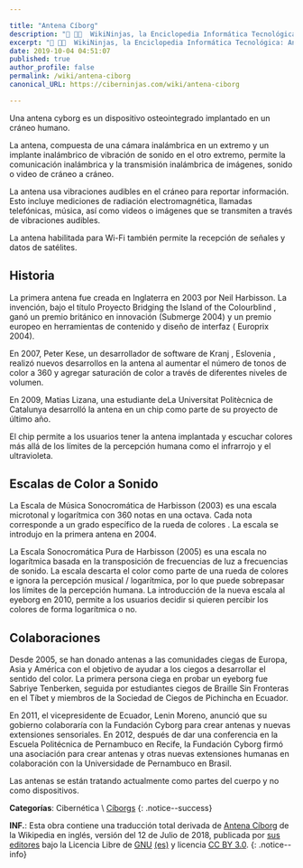 ```yaml
---

title: "Antena Cíborg"
description: "📖 👨‍💻  WikiNinjas, la Enciclopedia Informática Tecnológica: Antena Cíborg"
excerpt: "📖 👨‍💻  WikiNinjas, la Enciclopedia Informática Tecnológica: Antena Cíborg"
date: 2019-10-04 04:51:07
published: true
author_profile: false
permalink: /wiki/antena-ciborg
canonical_URL: https://ciberninjas.com/wiki/antena-ciborg

---
```


Una antena cyborg es un dispositivo osteointegrado implantado en un cráneo humano.

La antena, compuesta de una cámara inalámbrica en un extremo y un implante inalámbrico de vibración de sonido en el otro extremo, permite la comunicación inalámbrica y la transmisión inalámbrica de imágenes, sonido o video de cráneo a cráneo.

La antena usa vibraciones audibles en el cráneo para reportar información. Esto incluye mediciones de radiación electromagnética, llamadas telefónicas, música, así como videos o imágenes que se transmiten a través de vibraciones audibles. 

La antena habilitada para Wi-Fi también permite la recepción de señales y datos de satélites.

## Historia

La primera antena fue creada en Inglaterra en 2003 por Neil Harbisson. La invención, bajo el título Proyecto Bridging the Island of the Colourblind , ganó un premio británico en innovación (Submerge 2004) y un premio europeo en herramientas de contenido y diseño de interfaz ( Europrix 2004).

En 2007, Peter Kese, un desarrollador de software de Kranj , Eslovenia , realizó nuevos desarrollos en la antena al aumentar el número de tonos de color a 360 y agregar saturación de color a través de diferentes niveles de volumen.

En 2009, Matias Lizana, una estudiante deLa Universitat Politècnica de Catalunya desarrolló la antena en un chip como parte de su proyecto de último año.

El chip permite a los usuarios tener la antena implantada y escuchar colores más allá de los límites de la percepción humana como el infrarrojo y el ultravioleta.

## Escalas de Color a Sonido

La Escala de Música Sonocromática de Harbisson (2003) es una escala microtonal y logarítmica con 360 notas en una octava. Cada nota corresponde a un grado específico de la rueda de colores . La escala se introdujo en la primera antena en 2004.

La Escala Sonocromática Pura de Harbisson (2005) es una escala no logarítmica basada en la transposición de frecuencias de luz a frecuencias de sonido. La escala descarta el color como parte de una rueda de colores e ignora la percepción musical / logarítmica, por lo que puede sobrepasar los límites de la percepción humana. La introducción de la nueva escala al eyeborg en 2010, permite a los usuarios decidir si quieren percibir los colores de forma logarítmica o no.

## Colaboraciones

Desde 2005, se han donado antenas a las comunidades ciegas de Europa, Asia y América con el objetivo de ayudar a los ciegos a desarrollar el sentido del color. La primera persona ciega en probar un eyeborg fue Sabriye Tenberken, seguida por estudiantes ciegos de Braille Sin Fronteras en el Tíbet y miembros de la Sociedad de Ciegos de Pichincha en Ecuador.

En 2011, el vicepresidente de Ecuador, Lenin Moreno, anunció que su gobierno colaboraría con la Fundación Cyborg para crear antenas y nuevas extensiones sensoriales. En 2012, después de dar una conferencia en la Escuela Politécnica de Pernambuco en Recife, la Fundación Cyborg firmó una asociación para crear antenas y otras nuevas extensiones humanas en colaboración con la Universidade de Pernambuco en Brasil.

Las antenas se están tratando actualmente como partes del cuerpo y no como dispositivos.

**Categorías**: Cibernética \ [Cíborgs](/wiki/categoria/cambio-tecnologico)
{: .notice--success}

**INF.**: Esta obra contiene una traducción total derivada de [Antena Cíborg](https://en.wikipedia.org/wiki/Cyborg_antenna) de la Wikipedia en inglés, versión del 12 de Julio de 2018, publicada por [sus editores](https://en.wikipedia.org/w/index.php?title=Cyborg_antenna&action=history) bajo la Licencia Libre de [GNU](http://www.gnu.org/licenses/licenses.html#GPL) [(es)](https://es.wikipedia.org/wiki/Wikipedia:Traducci%C3%B3n_no_oficial_de_la_Licencia_de_documentaci%C3%B3n_libre_de_GNU) y licencia [CC BY 3.0](https://creativecommons.org/licenses/by-sa/3.0/deed.es).
{: .notice--info}